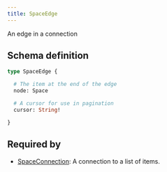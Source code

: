 ```yaml
---
title: SpaceEdge
---
```


<p>An edge in a connection</p>


## Schema definition
```graphql
type SpaceEdge {

  # The item at the end of the edge
  node: Space 

  # A cursor for use in pagination
  cursor: String! 

}
```
## Required by
* [SpaceConnection](graphql/schema/spaceconnection.md): A connection to a list of items.
